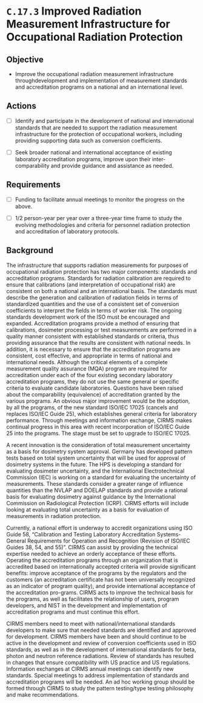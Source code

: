 # `C.17.3` Improved Radiation Measurement Infrastructure for Occupational Radiation Protection

## Objective

- Improve the occupational radiation measurement infrastructure
throughdevelopment and implementation of measurement standards and
accreditation programs on a national and an international level.

## Actions

- [ ] Identify and participate in the development of national and international
standards that are needed to support the radiation measurement infrastructure
for the protection of occupational workers, including providing supporting data
such as conversion coefficients.

- [ ] Seek broader national and international acceptance of existing laboratory
accreditation programs, improve upon their inter-comparability and provide
guidance and assistance as needed.

## Requirements

- [ ] Funding to facilitate annual meetings to monitor the progress on the
above.

- [ ] 1/2 person-year per year over a three-year time frame to study the
evolving methodologies and criteria for personnel radiation protection and
accreditation of laboratory protocols.


## Background

The infrastructure that supports radiation measurements for purposes of
occupational radiation protection has two major components: standards and
accreditation programs. Standards for radiation calibration are required to
ensure that calibrations (and interpretation of occupational risk) are
consistent on both a national and an international basis. The standards must
describe the generation and calibration of radiation fields in terms of
standardized quantities and the use of a consistent set of conversion
coefficients to interpret the fields in terms of worker risk. The ongoing
standards development work of the ISO must be encouraged and expanded.
Accreditation programs provide a method of ensuring that calibrations,
dosimeter processing or test measurements are performed in a quality manner
consistent with established standards or criteria, thus providing assurance
that the results are consistent with national needs. In addition, it is
necessary to ensure that the accreditation programs are consistent, cost
effective, and appropriate in terms of national and international needs.
Although the critical elements of a complete measurement quality assurance
(MQA) program are required for accreditation under each of the four existing
secondary laboratory accreditation programs, they do not use the same general
or specific criteria to evaluate candidate laboratories. Questions have been
raised about the comparability (equivalence) of accreditation granted by the
various programs. An obvious major improvement would be the adoption, by all
the programs, of the new standard ISO/IEC 17025 (cancels and replaces ISO/IEC
Guide 25), which establishes general criteria for laboratory performance.
Through meetings and information exchange, CIRMS makes continual progress in
this area with recent incorporation of ISO/IEC Guide 25 into the programs. The
stage must be set to upgrade to ISO/IEC 17025.

A recent innovation is the consideration of total measurement uncertainty as a
basis for dosimetry system approval. Germany has developed pattern tests based
on total system uncertainty that will be used for approval of dosimetry systems
in the future. The HPS is developing a standard for evaluating dosimeter
uncertainty, and the International Electrotechnical Commission (IEC) is working
on a standard for evaluating the uncertainty of measurements. These standards
consider a greater range of influence quantities than the NVLAP and DOELAP
standards and provide a rational basis for evaluating dosimetry against
guidance by the International Commission on Radiological Protection (ICRP).
CIRMS efforts will include looking at evaluating total uncertainty as a basis
for evaluation of measurements in radiation protection.

Currently, a national effort is underway to accredit organizations using ISO
Guide 58, “Calibration and Testing Laboratory Accreditation Systems-General
Requirements for Operation and Recognition (Revision of ISO/IEC Guides 38, 54,
and 55)”. CIRMS can assist by providing the technical expertise needed to
achieve an orderly acceptance of these efforts. Operating the accreditation
programs through an organization that is accredited based on internationally
accepted criteria will provide significant benefits: improve acceptance of the
programs by the regulators and the customers (an accreditation certificate has
not been universally recognized as an indicator of program quality), and
provide international acceptance of the accreditation pro-grams. CIRMS acts to
improve the technical basis for the programs, as well as facilitates the
relationship of users, program developers, and NIST in the development and
implementation of accreditation programs and must continue this effort.

CIRMS members need to meet with national/international standards developers to
make sure that needed standards are identified and approved for development.
CIRMS members have been and should continue to be active in the development and
review of conversion coefficients used in ISO standards, as well as in the
development of international standards for beta, photon and neutron reference
radiations. Review of standards has resulted in changes that ensure
compatibility with US practice and US regulations. Information exchanges at
CIRMS annual meetings can identify new standards. Special meetings to address
implementation of standards and accreditation programs will be needed. An ad
hoc working group should be formed through CIRMS to study the pattern
testing/type testing philosophy and make recommendations.
